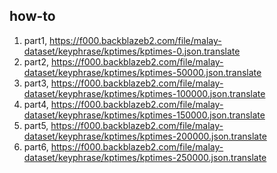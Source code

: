 ## how-to

1. part1, https://f000.backblazeb2.com/file/malay-dataset/keyphrase/kptimes/kptimes-0.json.translate
2. part2, https://f000.backblazeb2.com/file/malay-dataset/keyphrase/kptimes/kptimes-50000.json.translate
3. part3, https://f000.backblazeb2.com/file/malay-dataset/keyphrase/kptimes/kptimes-100000.json.translate
4. part4, https://f000.backblazeb2.com/file/malay-dataset/keyphrase/kptimes/kptimes-150000.json.translate
4. part5, https://f000.backblazeb2.com/file/malay-dataset/keyphrase/kptimes/kptimes-200000.json.translate
4. part6, https://f000.backblazeb2.com/file/malay-dataset/keyphrase/kptimes/kptimes-250000.json.translate